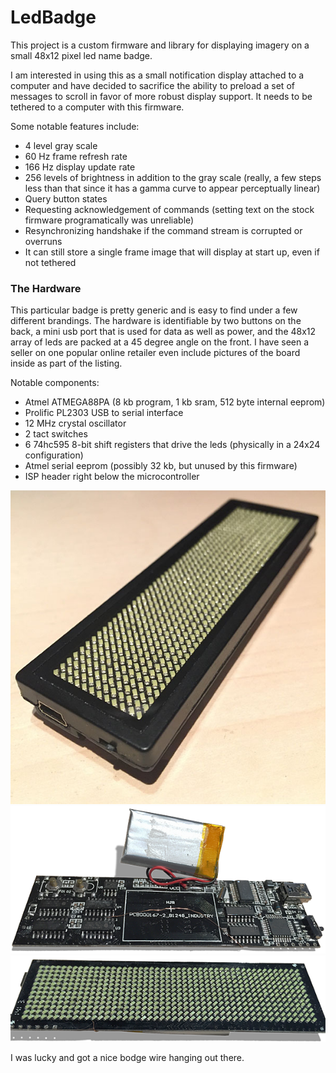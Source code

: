 # LedBadge
This project is a custom firmware and library for displaying imagery on a small 48x12 pixel led name badge. 

I am interested in using this as a small notification display attached to a computer and have decided to sacrifice the ability to preload a set of messages to scroll in favor of more robust display support. It needs to be tethered to a computer with this firmware.

Some notable features include:
* 4 level gray scale
* 60 Hz frame refresh rate
* 166 Hz display update rate
* 256 levels of brightness in addition to the gray scale (really, a few steps less than that since it has a gamma curve to appear perceptually linear)
* Query button states
* Requesting acknowledgement of commands (setting text on the stock firmware programatically was unreliable)
* Resynchronizing handshake if the command stream is corrupted or overruns
* It can still store a single frame image that will display at start up, even if not tethered

### The Hardware
This particular badge is pretty generic and is easy to find under a few different brandings. The hardware is identifiable by two buttons on the back, a mini usb port that is used for data as well as power, and the 48x12 array of leds are packed at a 45 degree angle on the front. I have seen a seller on one popular online retailer even include pictures of the board inside as part of the listing.

Notable components:
* Atmel ATMEGA88PA (8 kb program, 1 kb sram, 512 byte internal eeprom)
* Prolific PL2303 USB to serial interface
* 12 MHz crystal oscillator
* 2 tact switches
* 6 74hc595 8-bit shift registers that drive the leds (physically in a 24x24 configuration)
* Atmel serial eeprom (possibly 32 kb, but unused by this firmware)
* ISP header right below the microcontroller

![Badge](https://raw.githubusercontent.com/Effix/LedBadge/master/images/badge.jpg)
![Badge Back](https://raw.githubusercontent.com/Effix/LedBadge/master/images/board_back_sm.png)
![Badge Front](https://raw.githubusercontent.com/Effix/LedBadge/master/images/board_front_sm.png)

I was lucky and got a nice bodge wire hanging out there.
